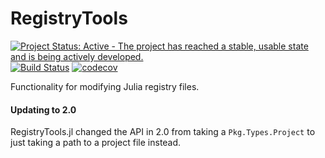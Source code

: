 # RegistryTools

[![Project Status: Active - The project has reached a stable, usable state and is being actively developed.](http://www.repostatus.org/badges/latest/active.svg)](http://www.repostatus.org/#active)
[![Build Status](https://github.com/JuliaRegistries/RegistryTools.jl/workflows/CI/badge.svg)](https://github.com/JuliaRegistries/RegistryTools.jl/actions?query=workflow%3ACI)
[![codecov](https://codecov.io/gh/JuliaRegistries/RegistryTools.jl/branch/master/graph/badge.svg)](https://codecov.io/gh/JuliaRegistries/RegistryTools.jl)

Functionality for modifying Julia registry files.

#### Updating to 2.0

RegistryTools.jl changed the API in 2.0 from taking a `Pkg.Types.Project` to just taking a path to a project file instead.
